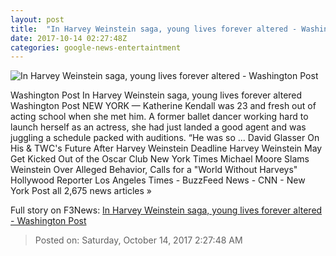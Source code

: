 ```yaml
---
layout: post
title:  "In Harvey Weinstein saga, young lives forever altered - Washington Post"
date: 2017-10-14 02:27:48Z
categories: google-news-entertaintment
---
```


![In Harvey Weinstein saga, young lives forever altered - Washington Post](https://img.washingtonpost.com/rf/image_1484w/2010-2019/Wires/Online/2017-10-14/AP/Images/Photo_Gallery_Weinstein-Allegations_Timeline_04020.jpg-13a27.jpg?t=20170517)

Washington Post In Harvey Weinstein saga, young lives forever altered Washington Post NEW YORK — Katherine Kendall was 23 and fresh out of acting school when she met him. A former ballet dancer working hard to launch herself as an actress, she had just landed a good agent and was juggling a schedule packed with auditions. “He was so ... David Glasser On His & TWC's Future After Harvey Weinstein Deadline Harvey Weinstein May Get Kicked Out of the Oscar Club New York Times Michael Moore Slams Weinstein Over Alleged Behavior, Calls for a "World Without Harveys" Hollywood Reporter Los Angeles Times - BuzzFeed News - CNN - New York Post all 2,675 news articles »


Full story on F3News: [In Harvey Weinstein saga, young lives forever altered - Washington Post](http://www.f3nws.com/n/SPPQcG)

> Posted on: Saturday, October 14, 2017 2:27:48 AM
